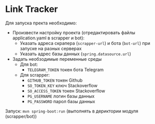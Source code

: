 # Link Tracker

Для запуска пректа необходимо:
- Произвести настройку проекта (отредактировать файлы application.yaml в scrapper и bot):
  - Указать адреса скрапера (`scrapper-url`) и бота (`bot-url`) при запуске на разных серверах
  - Указать адрес базы данных (`spring.datasource.url`)
- Задать необзодимые переменные среды
  - Для bot:
    - `TELEGRAM_TOKEN` токен бота Telegram
  - Для scrapper:
    - `GITHUB_TOKEN` токен Github
    - `SO_TOKEN_KEY` ключ Stackoverflow
    - `SO_ACCESS_TOKEN` токен Stackoverflow
    - `PG_USERNAME` логин базы данных
    - `PG_PASSWORD` парол базы данных

Запуск: `mvn spring-boot:run` (выполнять в дериктории модуля (scrapper/bot))
